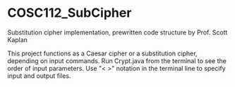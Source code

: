 # COSC112_SubCipher
Substitution cipher implementation, prewritten code structure by Prof. Scott Kaplan 

This project functions as a Caesar cipher or a substitution cipher, depending on input commands. Run Crypt.java from the terminal to see the order of input parameters. Use "< >" notation in the terminal line to specify input and output files.
